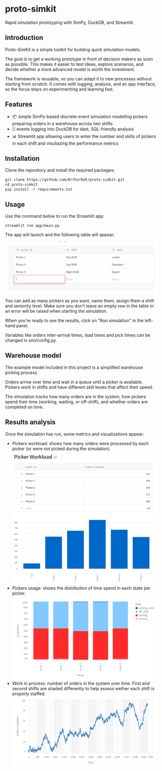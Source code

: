 # proto-simkit
Rapid simulation prototyping with SimPy, DuckDB, and Streamlit.

## Introduction
Proto-SimKit is a simple toolkit for building quick simulation models.

The goal is to get a working prototype in front of decision makers as soon as possible. This makes it easier to test ideas, explore scenarios, and decide whether a more advanced model is worth the investment.

The framework is reusable, so you can adapt it to new processes without starting from scratch. It comes with logging, analysis, and an app interface, so the focus stays on experimenting and learning fast.

## Features
- 📦 simple SimPy-based discrete-event simulation modelling pickers preparing orders in a warehouse across two shifts
- 🗄️ events logging into DuckDB for dast, SQL-friendly analysis
- 📊 Streamlit app allowing users to enter the number and skills of pickers in each shift and visuliazing the performance metrics


## Installation
Clone the repository and install the required packages:
```
git clone https://github.com/Arthurbdt/proto-simkit.git
cd proto-simkit
pip install -r requirements.txt
```

## Usage
Use the command below to run the Streamlit app:
```
streamlit run app/main.py
```
The app will launch and the following table will appear:

![image info](app/images/pickers_table.png)

You can add as many pickers as you want, name them, assign them a shift and seniority level. Make sure you don't leave an empty row in the table or an error will be raised when starting the simulation.

When you're ready to see the results, click on "Run simulation" in the left-hand panel.

Variables like orders inter-arrival times, lead times and pick times can be changed in sim/config.py.

## Warehouse model
The example model included in this project is a simplified warehouse picking process. 

Orders arrive over time and wait in a queue until a picker is available. Pickers work in shifts and have different skill levels that affect their speed. 

The simulation tracks how many orders are in the system, how pickers spend their time (working, waiting, or off-shift), and whether orders are completed on time.

## Results analysis

Once the simulation has run, some metrics and visualizations appear:
- Pickers workload: shows how many orders were processed by each picker (or were not picked during the simulation).
![image info](app/images/pickers_workload.png)
- Pickers usage: shows the distribution of time spend in each state per picker.
![image info](app/images/pickers_usage.png)
- Work in process: number of orders in the system over time. First and second shifts are shaded differently to help assess wether each shift is properly staffed.
![image info](app/images/work_in_process.png)


